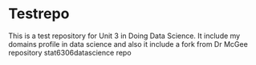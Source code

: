# Testrepo
This is a test repository for Unit 3 in Doing Data Science.
It include my domains profile in data science and also it include a fork from Dr McGee repository stat6306datascience repo
